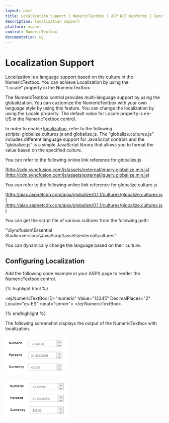 ```yaml
---
layout: post
title: Localization Support | NumericTextbox | ASP.NET Webforms | Syncfusion
description: localization support
platform: aspnet
control: NumericTextbox
documentation: ug
---
```


# Localization Support

Localization is a language support based on the culture in the NumericTextbox. You can achieve Localization by using the “Locale” property in the NumericTextbox.

The NumericTextbox control provides multi-language support by using the globalization. You can customize the NumericTextbox with your own language style by using this feature. You can change the localization by using the Locale property. The default value for Locale property is en-US in the NumericTextbox control.

In order to enable [localization](http://help.syncfusion.com/aspnetmvc/numerictextbox/localization-support), refer to the following scripts: globalize.cultures.js and globalize.js. The “globalize.cultures.js” includes different language support for JavaScript controls and the “globalize.js” is a simple JavaScript library that allows you to format the value based on the specified culture.

You can refer to the following online link reference for globalize.js

[http://cdn.syncfusion.com/js/assets/external/jquery.globalize.min.js](http://cdn.syncfusion.com/js/assets/external/jquery.globalize.min.js)

You can refer to the following online link reference for globalize.culture.js

[http://ajax.aspnetcdn.com/ajax/globalize/0.1.1/cultures/globalize.cultures.js](http://ajax.aspnetcdn.com/ajax/globalize/0.1.1/cultures/globalize.cultures.js)

You can get the script file of various cultures from the following path:

"<Installed Location>\Syncfusion\Essential Studio\<version>\JavaScript\assets\external\cultures"

You can dynamically change the language based on their culture.

## Configuring Localization

Add the following code example in your ASPX page to render the NumericTextbox control.



{% highlight html %}

<ej:NumericTextBox ID="numeric" Value="12345" DecimalPlaces="2" Locale="es-ES" runat="server"> </ej:NumericTextBox>



{% endhighlight %}



The following screenshot displays the output of the NumericTextbox with localization.

![C:/Users/giftline.jebamani/Desktop/n.png](Localization-Support_images/Localization-Support_img1.png) 

![C:/Users/giftline.jebamani/Desktop/na.png](Localization-Support_images/Localization-Support_img2.png) 



